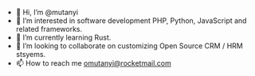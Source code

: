 - 👋 Hi, I’m @mutanyi
- 👀 I’m interested in software development PHP, Python, JavaScript and related frameworks.
- 🌱 I’m currently learning Rust.
- 💞️ I’m looking to collaborate on customizing Open Source CRM / HRM stsyems.
- 📫 How to reach me omutanyi@rocketmail.com
